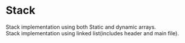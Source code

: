 # Stack 
Stack implementation using both Static and dynamic arrays.<br>
Stack implementation using linked list(includes header and main file).
